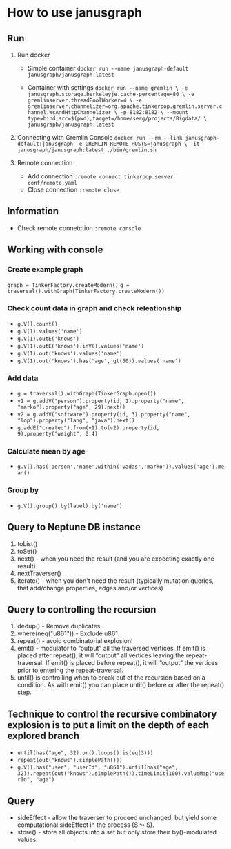 # How to use janusgraph

## Run

1. Run docker

    * Simple container
    `docker run --name janusgraph-default janusgraph/janusgraph:latest`

    * Container with settings
    `docker run --name gremlin \
        -e janusgraph.storage.berkeleyje.cache-percentage=80 \
        -e gremlinserver.threadPoolWorker=4 \
        -e gremlinserver.channelizer=org.apache.tinkerpop.gremlin.server.channel.WsAndHttpChannelizer \
        -p 8182:8182 \
        --mount type=bind,src=$(pwd),target=/home/serg/projects/Bigdata/ \
        janusgraph/janusgraph:latest`

2. Connecting with Gremlin Console
`docker run --rm --link janusgraph-default:janusgraph -e GREMLIN_REMOTE_HOSTS=janusgraph \
    -it janusgraph/janusgraph:latest ./bin/gremlin.sh`

3. Remote connection

    * Add connection
    `:remote connect tinkerpop.server conf/remote.yaml`
    * Close connection
    `:remote close`

## Information

* Check remote connetction
`:remote console`

## Working with console

### Create example graph

`graph = TinkerFactory.createModern()`
`g = traversal().withGraph(TinkerFactory.createModern())`

### Check count data in graph and check releationship

* `g.V().count()`
* `g.V(1).values('name')`
* `g.V(1).outE('knows')`
* `g.V(1).outE('knows').inV().values('name')`
* `g.V(1).out('knows').values('name')`
* `g.V(1).out('knows').has('age', gt(30)).values('name')`

### Add data

* `g = traversal().withGraph(TinkerGraph.open())`
* `v1 = g.addV("person").property(id, 1).property("name", "marko").property("age", 29).next()`
* `v2 = g.addV("software").property(id, 3).property("name", "lop").property("lang", "java").next()`
* `g.addE("created").from(v1).to(v2).property(id, 9).property("weight", 0.4)`

### Calculate mean by age

* `g.V().has('person','name',within('vadas','marko')).values('age').mean()`

### Group by

* `g.V().group().by(label).by('name')`

## Query to Neptune DB instance

1. toList()
2. toSet()
3. next() -  when you need the result (and you are expecting exactly one result)
4. nextTraverser()
5. iterate() -  when you don't need the result (typically mutation queries, that add/change properties, edges and/or vertices)

## Query to controlling the recursion

1. dedup() - Remove duplicates.
2. where(neq("u861")) -  Exclude u861.
3. repeat() - avoid combinatorial explosion!
4. emit() - modulator to “output” all the traversed vertices.
    If emit() is placed after repeat(), it will “output” all vertices leaving the repeat-traversal. If emit() is placed before repeat(), it will “output” the vertices prior to entering the repeat-traversal.
5. until() is controlling when to break out of the recursion based on a condition.
    As with emit() you can place until() before or after the repeat() step.

## Technique to control the recursive combinatory explosion is to put a limit on the depth of each explored branch

* `until(has("age", 32).or().loops().is(eq(3)))`
* `repeat(out("knows").simplePath()))`
* `g.V().has("user", "userId", "u861").until(has("age", 32)).repeat(out("knows").simplePath()).timeLimit(100).valueMap("userId", "age")`

## Query

* sideEffect - allow the traverser to proceed unchanged, but yield some computational sideEffect in the process (S ↬ S).
* store() - store all objects into a set but only store their by()-modulated values.
